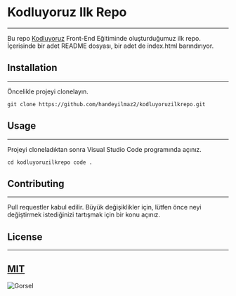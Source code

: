 # Kodluyoruz Ilk Repo
----------------------------------------------
Bu repo [Kodluyoruz](https://kodluyoruz.org/tr/kodluyoruz/) Front-End Eğitiminde oluşturduğumuz ilk repo. İçerisinde bir adet README dosyası, bir adet de index.html barındırıyor.

## Installation
----------------------------------------------
Öncelikle projeyi clonelayın.
````
git clone https://github.com/handeyilmaz2/kodluyoruzilkrepo.git
````

## Usage
----------------------------------------------
Projeyi cloneladıktan sonra Visual Studio Code programında açınız.

````
cd kodluyoruzilkrepo code .
````
## Contributing
----------------------------------------------
Pull requestler kabul edilir. Büyük değişiklikler için, lütfen önce neyi değiştirmek istediğinizi tartışmak için bir konu açınız.

## License
----------------------------------------------
[MIT](https://opensource.org/licenses/MIT)
----------------------------------------------

![Gorsel](https://kodluyoruz.org/wp-content/uploads/2022/05/kodluyoruz_yatay_slogan.png)



